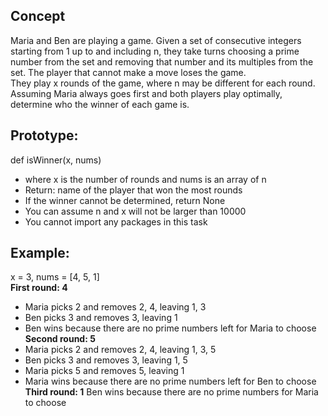 ## Concept
Maria and Ben are playing a game. Given a set of consecutive integers starting from 1 up to and including n, they take turns choosing a prime number from the set and removing that number and its multiples from the set. The player that cannot make a move loses the game.  
They play x rounds of the game, where n may be different for each round. Assuming Maria always goes first and both players play optimally, determine who the winner of each game is.  
## Prototype: 
def isWinner(x, nums)  
- where x is the number of rounds and nums is an array of n
- Return: name of the player that won the most rounds
- If the winner cannot be determined, return None
- You can assume n and x will not be larger than 10000
- You cannot import any packages in this task
## Example:
x = 3, nums = [4, 5, 1]  
**First round: 4** 
- Maria picks 2 and removes 2, 4, leaving 1, 3  
- Ben picks 3 and removes 3, leaving 1
- Ben wins because there are no prime numbers left for Maria to choose  
**Second round: 5**
- Maria picks 2 and removes 2, 4, leaving 1, 3, 5
- Ben picks 3 and removes 3, leaving 1, 5
- Maria picks 5 and removes 5, leaving 1
- Maria wins because there are no prime numbers left for Ben to choose  
**Third round: 1**
Ben wins because there are no prime numbers for Maria to choose